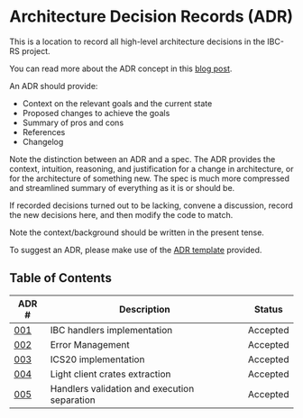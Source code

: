# Architecture Decision Records (ADR)

This is a location to record all high-level architecture decisions in the IBC-RS project.

You can read more about the ADR concept in this [blog post](https://product.reverb.com/documenting-architecture-decisions-the-reverb-way-a3563bb24bd0#.78xhdix6t).

An ADR should provide:

- Context on the relevant goals and the current state
- Proposed changes to achieve the goals
- Summary of pros and cons
- References
- Changelog

Note the distinction between an ADR and a spec. The ADR provides the context, intuition, reasoning, and
justification for a change in architecture, or for the architecture of something
new. The spec is much more compressed and streamlined summary of everything as
it is or should be.

If recorded decisions turned out to be lacking, convene a discussion, record the new decisions here, and then modify the code to match.

Note the context/background should be written in the present tense.

To suggest an ADR, please make use of the [ADR template](./adr-template.md) provided.

## Table of Contents

| ADR \#                                             | Description                                           | Status   |
|----------------------------------------------------|-------------------------------------------------------|----------|
| [001](./adr-001-handler-implementation.md)         | IBC handlers implementation                           | Accepted |
| [002](./adr-002-error.md)                          | Error Management                                      | Accepted |
| [003](./adr-003-ics20-implementation.md)           | ICS20 implementation                                  | Accepted |
| [004](./adr-004-light-client-crates-extraction.md) | Light client crates extraction                        | Accepted |
| [005](./adr-005-handlers-redesign.md)              | Handlers validation and execution separation          | Accepted |

